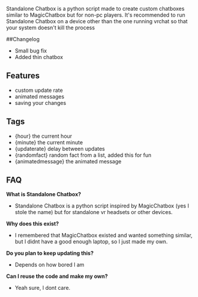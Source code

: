 Standalone Chatbox is a python script made to create custom chatboxes similar to MagicChatbox but for non-pc players.
It's recommended to run Standalone Chatbox on a device other than the one running vrchat so that your system doesn't kill the process

##Changelog
- Small bug fix
- Added thin chatbox

## Features
- custom update rate
- animated messages
- saving your changes

## Tags
- {hour} the current hour
- {minute} the current minute
- {updaterate} delay between updates
- {randomfact} random fact from a list, added this for fun
- {animatedmessage} the animated message

## FAQ
**What is Standalone Chatbox?**
- Standalone Chatbox is a python script inspired by MagicChatbox (yes I stole the name) but for standalone vr headsets or other devices.


**Why does this exist?**
- I remembered that MagicChatbox existed and wanted something similar, but I didnt have a good enough laptop, so I just made my own.


**Do you plan to keep updating this?**
- Depends on how bored I am


**Can I reuse the code and make my own?**
- Yeah sure, I dont care.
